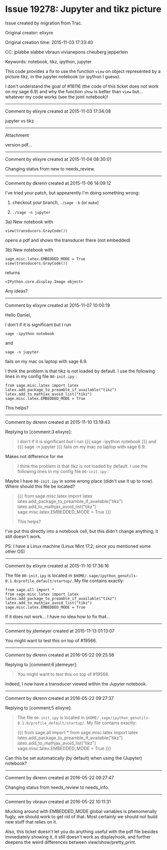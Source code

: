 # Issue 19278: Jupyter and tikz picture

Issue created by migration from Trac.

Original creator: elixyre

Original creation time: 2015-11-03 17:33:40

CC:  jplabbe slabbe vbraun vivianepons cheuberg jepperlein

Keywords: notebook, tikz, ipython, jupyter

This code provides a fix to use the function `view` on object represented by a picture tikz, in the jupyter notebook (or ipython I guess).

I don't understand the goal of #18116 (the code of this ticket does not work on my sage 6.9) and why the function `show` is better than `view` but... whatever my code works (see the joint notebook)!


---

Comment by elixyre created at 2015-11-03 17:34:08

jupyter vs tikz


---

Attachment

version pdf...


---

Comment by elixyre created at 2015-11-04 08:30:01

Changing status from new to needs_review.


---

Comment by dkrenn created at 2015-11-06 14:09:12

I've tried your patch, but appearently I'm doing something wrong:

1) checkout your branch, `./sage -b` (or `make`)

2) `./sage -n jupyter`

3a) New notebook with

```
view(transducers.GrayCode())
```

opens a pdf and shows the transducer there (not embedded)

3b) New notebook with

```
sage.misc.latex.EMBEDDED_MODE = True
view(transducers.GrayCode())
```

returns

```
<IPython.core.display.Image object>
```


Any ideas?


---

Comment by elixyre created at 2015-11-07 10:00:19

Hello Daniel,

I don't if it is significant but I run 

```
sage -ipython notebook
```

and 

```
sage -n jupyter
```

fails on my mac os laptop with sage 6.9.

I think the problem is that tikz is not loaded by default. I use the following lines in my config file `00-init.ipy` :


```
from sage.misc.latex import latex
latex.add_package_to_preamble_if_available("tikz")
latex.add_to_mathjax_avoid_list("tikz")
sage.misc.latex.EMBEDDED_MODE = True
```


This helps?


---

Comment by dkrenn created at 2015-11-10 13:19:43

Replying to [comment:3 elixyre]:
> I don't if it is significant but I run 
> {{{
> sage -ipython notebook
> }}}
> and 
> {{{
> sage -n jupyter
> }}}
> fails on my mac os laptop with sage 6.9.

Makes not difference for me

> I think the problem is that tikz is not loaded by default. I use the following lines in my config file `00-init.ipy` :

Maybe I have `00-init.ipy` in some wrong place (didn't use it up to now). Where should this file be located?

> {{{
> from sage.misc.latex import latex
> latex.add_package_to_preamble_if_available("tikz")
> latex.add_to_mathjax_avoid_list("tikz")
> sage.misc.latex.EMBEDDED_MODE = True
> }}}
> 
> This helps?

I've put this directly into a notebook cell, but this didn't change anything; it still doesn't work.

PS: I have a Linux machine (Linux Mint 17.2; since you mentioned some other OS)


---

Comment by elixyre created at 2015-11-10 17:36:16

The file `00-init.ipy` is located in `$HOME/.sage/ipython_genutils-0.1.0/profile_default/startup/`. 
My file contains exactly:


```
from sage.all import *
from sage.misc.latex import latex
latex.add_package_to_preamble_if_available("tikz")
latex.add_to_mathjax_avoid_list("tikz")
sage.misc.latex.EMBEDDED_MODE = True
```


If it does not work... I have no idea how to fix that...


---

Comment by jdemeyer created at 2015-11-13 01:13:07

You might want to test this on top of #19566.


---

Comment by dkrenn created at 2016-05-22 09:25:56

Replying to [comment:6 jdemeyer]:
> You might want to test this on top of #19566.

Indeed, I now have a transducer viewed within the Jupyter notebook.


---

Comment by dkrenn created at 2016-05-22 09:27:37

Replying to [comment:5 elixyre]:
> The file `00-init.ipy` is located in `$HOME/.sage/ipython_genutils-0.1.0/profile_default/startup/`. 
> My file contains exactly:
> 
> {{{
> from sage.all import *
> from sage.misc.latex import latex
> latex.add_package_to_preamble_if_available("tikz")
> latex.add_to_mathjax_avoid_list("tikz")
> sage.misc.latex.EMBEDDED_MODE = True
> }}}

Can this be set automatically (by default) when using the (Jupyter) notebook?


---

Comment by dkrenn created at 2016-05-22 09:27:47

Changing status from needs_review to needs_info.


---

Comment by vbraun created at 2016-05-22 10:11:31

Mucking around with EMBEDDED_MODE global variables is phenomenally fugly, we should work to get rid of that. Most certainly we should not build new stuff that relies on it.

Also, this ticket doesn't let you do anything useful with the pdf file besides immediately showing it, it still doesn't work as displayhook, and further deepens the weird differences between view/show/pretty_print.
